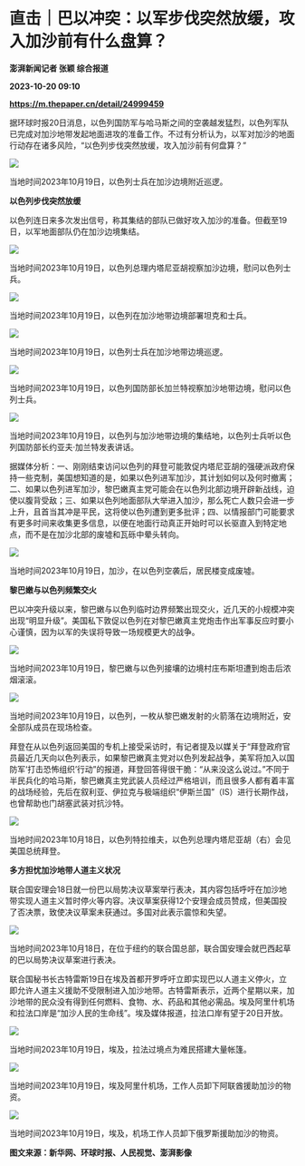 # 直击｜巴以冲突：以军步伐突然放缓，攻入加沙前有什么盘算？
**澎湃新闻记者 张颖 综合报道**

**2023-10-20 09:10**

**https://m.thepaper.cn/detail/24999459**

据环球时报20日消息，以色列国防军与哈马斯之间的空袭越发猛烈，以色列军队已完成对加沙地带发起地面进攻的准备工作。不过有分析认为，以军对加沙的地面行动存在诸多风险，“以色列步伐突然放缓，攻入加沙前有何盘算？”

![](https://imagecloud.thepaper.cn/thepaper/image/274/900/174.jpg)

当地时间2023年10月19日，以色列士兵在加沙边境附近巡逻。

**以色列步伐突然放缓**

以色列连日来多次发出信号，称其集结的部队已做好攻入加沙的准备。但截至19日，以军地面部队仍在加沙边境集结。

![](https://imagecloud.thepaper.cn/thepaper/image/274/902/282.jpg)

当地时间2023年10月19日，以色列总理内塔尼亚胡视察加沙边境，慰问以色列士兵。

![](https://imagecloud.thepaper.cn/thepaper/image/274/902/241.jpg)

当地时间2023年10月19日，以色列在加沙地带边境部署坦克和士兵。

![](https://imagecloud.thepaper.cn/thepaper/image/274/902/243.jpg)

当地时间2023年10月19日，以色列士兵在加沙地带边境巡逻。

![](https://imagecloud.thepaper.cn/thepaper/image/274/902/244.jpg)

当地时间2023年10月19日，以色列国防部长加兰特视察加沙地带边境，慰问以色列士兵。

![](https://imagecloud.thepaper.cn/thepaper/image/274/900/531.jpg)

当地时间2023年10月19日，以色列与加沙地带边境的集结地，以色列士兵听以色列国防部长约亚夫·加兰特发表讲话。

据媒体分析：一、刚刚结束访问以色列的拜登可能敦促内塔尼亚胡的强硬派政府保持一些克制，美国想知道的是，如果以色列进军加沙，其计划如何以及何时撤离；二、如果以色列进军加沙，黎巴嫩真主党可能会在以色列北部边境开辟新战线，迫使以腹背受敌；三、如果以色列地面部队大举进入加沙，那么死亡人数只会进一步上升，且首当其冲是平民，这将使以色列遭到更多批评；四、以情报部门可能要求有更多时间来收集更多信息，以便在地面行动真正开始时可以长驱直入到特定地点，而不是在加沙北部的废墟和瓦砾中晕头转向。

![](https://imagecloud.thepaper.cn/thepaper/image/274/900/613.jpg)

当地时间2023年10月19日，加沙，在以色列空袭后，居民楼变成废墟。

**黎巴嫩与以色列频繁交火**

巴以冲突升级以来，黎巴嫩与以色列临时边界频繁出现交火，近几天的小规模冲突出现“明显升级”。美国私下敦促以色列在对黎巴嫩真主党炮击作出军事反应时要小心谨慎，因为以军的失误将导致一场规模更大的战争。

![](https://imagecloud.thepaper.cn/thepaper/image/274/900/493.jpg)

当地时间2023年10月19日，黎巴嫩与以色列接壤的边境村庄布斯坦遭到炮击后浓烟滚滚。

![](https://imagecloud.thepaper.cn/thepaper/image/274/900/498.jpg)

当地时间2023年10月19日，以色列，一枚从黎巴嫩发射的火箭落在边境附近，安全部队成员在现场检查。

拜登在从以色列返回美国的专机上接受采访时，有记者提及以媒关于“拜登政府官员最近几天向以色列表示，如果黎巴嫩真主党对以色列发起战争，美军将加入以国防军‘打击恐怖组织’行动”的报道，拜登回答得很干脆：“从来没这么说过。”不同于半民兵化的哈马斯，黎巴嫩真主党武装人员经过严格培训，而且很多人都有着丰富的战场经验，先后在叙利亚、伊拉克与极端组织“伊斯兰国”（IS）进行长期作战，也曾帮助也门胡塞武装对抗沙特。

![](https://imagecloud.thepaper.cn/thepaper/image/274/913/601.jpg)

当地时间2023年10月18日，以色列特拉维夫，以色列总理内塔尼亚胡（右）会见美国总统拜登。

**多方担忧加沙地带人道主义状况**

联合国安理会18日就一份巴以局势决议草案举行表决，其内容包括呼吁在加沙地带实现人道主义暂时停火等内容。决议草案获得12个安理会成员赞成，但美国投了否决票，致使决议草案未获通过。多国对此表示震惊和失望。

![](https://imagecloud.thepaper.cn/thepaper/image/274/900/154.jpg)

当地时间2023年10月18日，在位于纽约的联合国总部，联合国安理会就巴西起草的巴以局势决议草案进行表决。

联合国秘书长古特雷斯19日在埃及首都开罗呼吁立即实现巴以人道主义停火，立即允许人道主义援助不受限制进入加沙地带。古特雷斯表示，近两个星期以来，加沙地带的民众没有得到任何燃料、食物、水、药品和其他必需品。埃及阿里什机场和拉法口岸是“加沙人民的生命线”。埃及媒体报道，拉法口岸有望于20日开放。

![](https://imagecloud.thepaper.cn/thepaper/image/274/900/702.jpg)

当地时间2023年10月19日，埃及，拉法过境点为难民搭建大量帐篷。

![](https://imagecloud.thepaper.cn/thepaper/image/274/900/704.jpg)

当地时间2023年10月19日，埃及阿里什机场，工作人员卸下阿联酋援助加沙的物资。

![](https://imagecloud.thepaper.cn/thepaper/image/274/900/703.jpg)

当地时间2023年10月19日，埃及，机场工作人员卸下俄罗斯援助加沙的物资。

**图文来源：新华网、环球时报、人民视觉、澎湃影像**